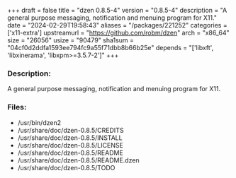+++
draft = false
title = "dzen 0.8.5-4"
version = "0.8.5-4"
description = "A general purpose messaging, notification and menuing program for X11."
date = "2024-02-29T19:58:43"
aliases = "/packages/221252"
categories = ['x11-extra']
upstreamurl = "https://github.com/robm/dzen"
arch = "x86_64"
size = "26056"
usize = "90479"
sha1sum = "04cf0d2ddfa1593ee794fc9a55f71dbb8b66b25e"
depends = "['libxft', 'libxinerama', 'libxpm>=3.5.7-2']"
+++
### Description: 
A general purpose messaging, notification and menuing program for X11.

### Files: 
* /usr/bin/dzen2
* /usr/share/doc/dzen-0.8.5/CREDITS
* /usr/share/doc/dzen-0.8.5/INSTALL
* /usr/share/doc/dzen-0.8.5/LICENSE
* /usr/share/doc/dzen-0.8.5/README
* /usr/share/doc/dzen-0.8.5/README.dzen
* /usr/share/doc/dzen-0.8.5/TODO
